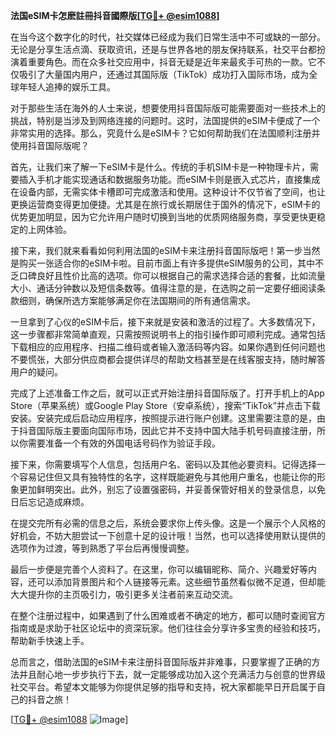 **法国eSIM卡怎麽註冊抖音國際版[[TG💪+ @esim1088](https://t.me/s/esim1088)]**

在当今这个数字化的时代，社交媒体已经成为我们日常生活中不可或缺的一部分。无论是分享生活点滴、获取资讯，还是与世界各地的朋友保持联系，社交平台都扮演着重要角色。而在众多社交应用中，抖音无疑是近年来最炙手可热的一款。它不仅吸引了大量国内用户，还通过其国际版（TikTok）成功打入国际市场，成为全球年轻人追捧的娱乐工具。

对于那些生活在海外的人士来说，想要使用抖音国际版可能需要面对一些技术上的挑战，特别是当涉及到网络连接的问题时。这时，法国提供的eSIM卡便成了一个非常实用的选择。那么，究竟什么是eSIM卡？它如何帮助我们在法国顺利注册并使用抖音国际版呢？

首先，让我们来了解一下eSIM卡是什么。传统的手机SIM卡是一种物理卡片，需要插入手机才能实现通话和数据服务功能。而eSIM卡则是嵌入式芯片，直接集成在设备内部，无需实体卡槽即可完成激活和使用。这种设计不仅节省了空间，也让更换运营商变得更加便捷。尤其是在旅行或长期居住于国外的情况下，eSIM卡的优势更加明显，因为它允许用户随时切换到当地的优质网络服务商，享受更快更稳定的上网体验。

接下来，我们就来看看如何利用法国的eSIM卡来注册抖音国际版吧！第一步当然是购买一张适合你的eSIM卡啦。目前市面上有许多提供eSIM服务的公司，其中不乏口碑良好且性价比高的选项。你可以根据自己的需求选择合适的套餐，比如流量大小、通话分钟数以及短信条数等。值得注意的是，在选购之前一定要仔细阅读条款细则，确保所选方案能够满足你在法国期间的所有通信需求。

一旦拿到了心仪的eSIM卡后，接下来就是安装和激活的过程了。大多数情况下，这一步骤都非常简单直观，只需按照说明书上的指引操作即可顺利完成。通常包括下载相应的应用程序、扫描二维码或者输入激活码等内容。如果你遇到任何问题也不要慌张，大部分供应商都会提供详尽的帮助文档甚至是在线客服支持，随时解答用户的疑问。

完成了上述准备工作之后，就可以正式开始注册抖音国际版了。打开手机上的App Store（苹果系统）或Google Play Store（安卓系统），搜索“TikTok”并点击下载安装。安装完成后启动应用程序，按照提示进行账户创建。这里需要注意的是，由于抖音国际版主要面向国际市场，因此它并不支持中国大陆手机号码直接注册，所以你需要准备一个有效的外国电话号码作为验证手段。

接下来，你需要填写个人信息，包括用户名、密码以及其他必要资料。记得选择一个容易记住但又具有独特性的名字，这样既能避免与其他用户重名，也能让你的形象更加鲜明突出。此外，别忘了设置强密码，并妥善保管好相关的登录信息，以免日后忘记造成麻烦。

在提交完所有必需的信息之后，系统会要求你上传头像。这是一个展示个人风格的好机会，不妨大胆尝试一下创意十足的设计哦！当然，也可以选择使用默认提供的选项作为过渡，等到熟悉了平台后再慢慢调整。

最后一步便是完善个人资料了。在这里，你可以编辑昵称、简介、兴趣爱好等内容，还可以添加背景图片和个人链接等元素。这些细节虽然看似微不足道，但却能大大提升你的主页吸引力，吸引更多关注者前来互动交流。

在整个注册过程中，如果遇到了什么困难或者不确定的地方，都可以随时查阅官方指南或是求助于社区论坛中的资深玩家。他们往往会分享许多宝贵的经验和技巧，帮助新手快速上手。

总而言之，借助法国的eSIM卡来注册抖音国际版并非难事，只要掌握了正确的方法并且耐心地一步步执行下去，就一定能够成功加入这个充满活力与创意的世界级社交平台。希望本文能够为你提供足够的指导和支持，祝大家都能早日开启属于自己的抖音之旅！

[[TG💪+ @esim1088](https://t.me/s/esim1088) ![Image](https://i.postimg.cc/4NQfJmqS/Snipaste-2025-05-13-00-14-12.png)]